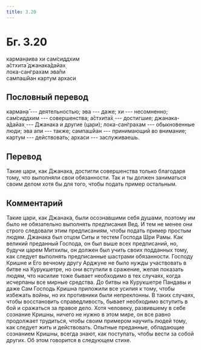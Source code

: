 ```yaml
---
title: 3.20
---
```


# Бг. 3.20
карман̣аива хи сам̇сиддхим<br/>
а̄стхита̄ джанака̄дайах̣<br/>
лока-сан̇грахам эва̄пи<br/>
сампаш́йан картум архаси
## Пословный перевод

карман̣а̄ --- деятельностью; эва --- даже; хи --- несомненно; сам̇сиддхим
--- совершенства; а̄стхита̄х̣ --- достигшие; джанака-а̄дайах̣ --- Джанака и
другие (цари); лока-сан̇грахам --- обыкновенные люди; эва апи --- также;
сампаш́йан --- принимающий во внимание; картум --- действовать; архаси
--- заслуживаешь.

## Перевод

Такие цари, как Джанака, достигли совершенства только благодаря тому,
что выполняли свои обязанности. Так и ты должен заниматься своим делом
хотя бы для того, чтобы подать пример остальным.

## Комментарий

Такие цари, как Джанака, были осознавшими себя душами, поэтому им было
не обязательно выполнять предписания Вед. И тем не менее они строго
следовали этим предписаниям, чтобы подать пример простым людям. Джанака
был отцом Ситы и тестем Господа Шри Рамы. Как великий преданный Господа,
он был выше всех предписаний, но, будучи царем Митхилы, он должен был
учить своих подданных тому, как следует выполнять предписанные шастрами
обязанности. Господу Кришне и Его вечному другу Арджуне не было нужды
участвовать в битве на Курукшетре, но они вступили в сражение, желая
показать людям, что насилие тоже бывает необходимо в тех случаях, когда
исчерпаны все мирные средства. До битвы на Курукшетре Пандавы и даже Сам
Господь Кришна приложили все усилия к тому, чтобы избежать войны, но их
противники были непреклонны. В таких случаях, чтобы восстановить
справедливость, бывает необходимо вступить в бой и сражаться за правое
дело. Хотя человеку, развившему в себе сознание Кришны, ничего не нужно
в этом мире, он все равно продолжает трудиться, чтобы своим примером
научить людей тому, как следует жить и действовать. Опытные преданные,
обладающие сознанием Кришны, всегда знают, как поступать, чтобы вести за
собой других. Об этом говорится в следующем стихе.
